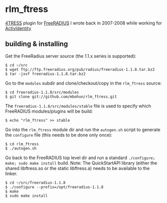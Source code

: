 rlm_ftress
==========

[4TRESS](http://www.actividentity.com/products/strongauthentication/4TRESSAuthenticationAppliance) plugin for [FreeRADIUS](http://freeradius.org) I wrote back in 2007-2008 while working for [ActivIdentity](http://www.actividentity.com)



## building & installing
Get the FreeRadius server source (the 1.1.x series is supported):
```
$ cd ~/src
$ wget ftp://ftp.freeradius.org/pub/radius/freeradius-1.1.8.tar.bz2
$ tar -jxvf freeradius-1.1.8.tar.bz2
```

Go to the `modules` subdir and clone/checkout/copy in the `rlm_ftress` source: 
```
$ cd freeradius-1.1.8/src/modules
$ git clone git://github.com/mbohun/rlm_ftress.git
```

The `freeradius-1.1.8/src/modules/stable` file is used to specify which FreeRADIUS modules/plugins will be build:
```
$ echo "rlm_ftress" >> stable
```

Go into the `rlm_ftress` module dir and run the `autogen.sh` script to generate the `configure` file (this needs to be done only once):
```
$ cd rlm_ftress
$ ./autogen.sh
```

Go back to the FreeRADIUS top level dir and run a standard `./configure; make; sudo make install` build. Note: The QuickStartAPI library (either the shared libftress.so or the static libftress.a) needs to be available to the linker.
```
$ cd ~/src/freeradius-1.1.8
$ ./configure --prefix=/opt/freeradius-1.1.8
$ make
$ sudo make install
```

